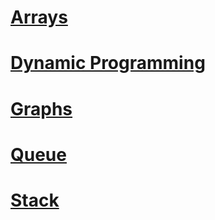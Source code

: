 
# [Arrays](arrays/)
# [Dynamic Programming](dynamic-programming/)
# [Graphs](graphs/)
# [Queue](queue/)
# [Stack](stack/)